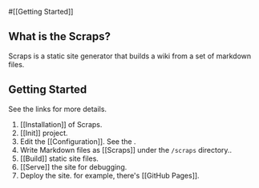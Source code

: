#[[Getting Started]]

##  What is the Scraps?

Scraps is a static site generator that builds a wiki from a set of markdown files.

## Getting Started

See the links for more details.

1. [[Installation]] of Scraps.
2. [[Init]] project.
3. Edit the [[Configuration]]. See the .
4. Write Markdown files as [[Scraps]] under the `/scraps` directory..
5. [[Build]] static site files.
6. [[Serve]] the site for debugging.
7. Deploy the site. for example, there's [[GitHub Pages]].